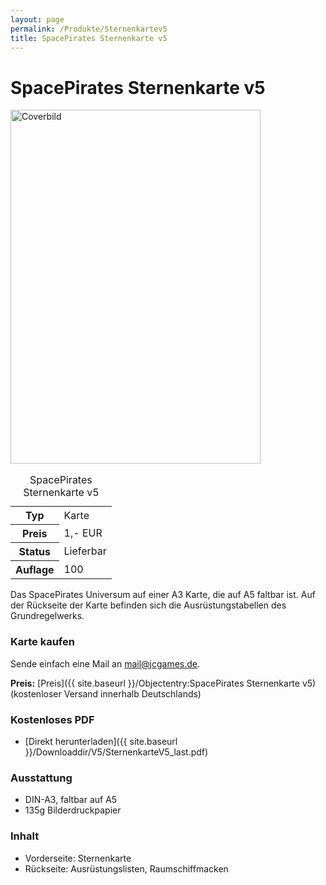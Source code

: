```yaml
---
layout: page
permalink: /Produkte/Sternenkartev5
title: SpacePirates Sternenkarte v5
---
```


# SpacePirates Sternenkarte v5

<div class="col2">
<img alt="Coverbild" height="566" src="{{ site.baseurl }}/assets/pics/spacepirates/titel/sternenkarte-big.png" width="400"/>

<table class="fw" data-type="produkt">
<caption>SpacePirates Sternenkarte v5</caption>
<tbody>
<tr><th>Typ</th><td>Karte</td></tr>
<tr><th>Preis</th><td>1,- EUR</td></tr>
<tr><th>Status</th><td>Lieferbar</td></tr>
<tr><th>Auflage</th><td>100</td></tr>
</tbody>
</table>
</div>
<div class="col2">
Das SpacePirates Universum auf einer A3 Karte, die auf A5 faltbar ist. Auf der Rückseite der Karte befinden sich die Ausrüstungstabellen des Grundregelwerks.

### Karte kaufen

Sende einfach eine Mail an [mail@jcgames.de](mailto:mail@jcgames.de).

**Preis:** [Preis]({{ site.baseurl }}/Objectentry:SpacePirates Sternenkarte v5) (kostenloser Versand innerhalb Deutschlands)

### Kostenloses PDF

- [Direkt herunterladen]({{ site.baseurl }}/Downloaddir/V5/SternenkarteV5_last.pdf)

### Ausstattung

- DIN-A3, faltbar auf A5
- 135g Bilderdruckpapier

### Inhalt

- Vorderseite: Sternenkarte
- Rückseite: Ausrüstungslisten, Raumschiffmacken

</div>
